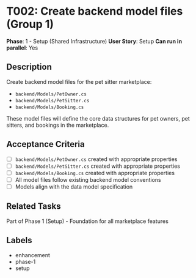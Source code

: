 # T002: Create backend model files (Group 1)

**Phase**: 1 - Setup (Shared Infrastructure)
**User Story**: Setup
**Can run in parallel**: Yes

## Description
Create backend model files for the pet sitter marketplace:
- `backend/Models/PetOwner.cs`
- `backend/Models/PetSitter.cs`
- `backend/Models/Booking.cs`

These model files will define the core data structures for pet owners, pet sitters, and bookings in the marketplace.

## Acceptance Criteria
- [ ] `backend/Models/PetOwner.cs` created with appropriate properties
- [ ] `backend/Models/PetSitter.cs` created with appropriate properties
- [ ] `backend/Models/Booking.cs` created with appropriate properties
- [ ] All model files follow existing backend model conventions
- [ ] Models align with the data model specification

## Related Tasks
Part of Phase 1 (Setup) - Foundation for all marketplace features

## Labels
- enhancement
- phase-1
- setup
